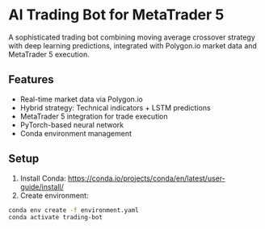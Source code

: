 # AI Trading Bot for MetaTrader 5

A sophisticated trading bot combining moving average crossover strategy with deep learning predictions, integrated with Polygon.io market data and MetaTrader 5 execution.

## Features
- Real-time market data via Polygon.io
- Hybrid strategy: Technical indicators + LSTM predictions
- MetaTrader 5 integration for trade execution
- PyTorch-based neural network
- Conda environment management

## Setup
1. Install Conda: https://conda.io/projects/conda/en/latest/user-guide/install/
2. Create environment:
```bash
conda env create -f environment.yaml
conda activate trading-bot